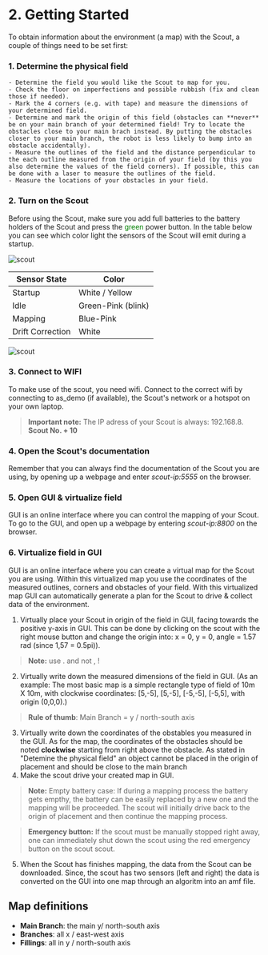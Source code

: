 # 2. Getting Started
To obtain information about the environment (a map) with the Scout, a couple of things need to be set first:

### **1. Determine the physical field**

    - Determine the field you would like the Scout to map for you.
    - Check the floor on imperfections and possible rubbish (fix and clean those if needed).
    - Mark the 4 corners (e.g. with tape) and measure the dimensions of your determined field.
    - Determine and mark the origin of this field (obstacles can **never** be on your main branch of your determined field! Try to locate the obstacles close to your main brach instead. By putting the obstacles closer to your main branch, the robot is less likely to bump into an obstacle accidentally).
    - Measure the outlines of the field and the distance perpendicular to the each outline measured from the origin of your field (by this you also determine the values of the field corners). If possible, this can be done with a laser to measure the outlines of the field.
    - Measure the locations of your obstacles in your field.

### **2. Turn on the Scout**
Before using the Scout, make sure you add full batteries to the battery holders of the Scout and press the <span style="color:green">green</span> power button. In the table below you can see which color light the sensors of the Scout will emit during a startup. 

![scout](images/_B3A2767.jpg)

| Sensor State | Color |
|--------------|-------|
| Startup | White / Yellow  |
| Idle | Green-Pink (blink) |
| Mapping | Blue-Pink |
| Drift Correction | White | 


![scout](images/_B3A2752.jpg)

### **3. Connect to WIFI**
To make use of the scout, you need wifi. Connect to the correct wifi by connecting to as_demo (if available), the Scout's network or a hotspot on your own laptop.
> **Important note:** The IP adress of your Scout is always: 192.168.8. **Scout No. + 10**

### **4. Open the Scout's documentation**
Remember that you can always find the documentation of the Scout you are using, by opening up a webpage and enter _scout-ip:5555_ on the browser.

### **5. Open GUI & virtualize field**
GUI is an online interface where you can control the mapping of your Scout. To go to the GUI, and open up a webpage by entering _scout-ip:8800_ on the browser.

### **6. Virtualize field in GUI**
GUI is an online interface where you can create a virtual map for the Scout you are using. Within this virtualized map you use the coordinates of the measured outlines, corners and obstacles of your field. With this virtualized map GUI can automatically generate a plan for the Scout to drive & collect data of the environment.  

1. Virtually place your Scout in origin of the field in GUI, facing towards the positive y-axis in GUI. This can be done by clicking on the scout with the right mouse button and change the origin into: x = 0, y = 0, angle = 1.57 rad (since 1,57 = 0.5pi)). 
> **Note:** use . and not , !
2. Virtually write down the measured dimensions of the field in GUI. (As an example: The most basic map is a simple rectangle type of field of 10m X 10m, with clockwise coordinates: [5,-5], [5,-5], [-5,-5], [-5,5], with origin (0,0,0).)
> **Rule of thumb**: Main Branch = y / north-south axis 
3. Virtually write down the coordinates of the obstables you measured in the GUI. As for the map, the coordinates of the obstacles should be noted **clockwise** starting from right above the obstacle. As stated in "Detemine the physical field" an object cannot be placed in the origin of placement and should be close to the main branch
4. Make the scout drive your created map in GUI. 
> **Note:** Empty battery case: If during a mapping process the battery gets empthy, the battery can be easily replaced by a new one and the mapping will be proceeded. The scout will initially drive back to the origin of placement and then continue the mapping process.

> **Emergency button:** If the scout must be manually stopped right away, one can immediately shut down the scout using the red emergency button on the scout scout.

5. When the Scout has finishes mapping, the data from the Scout can be downloaded. Since, the scout has two sensors (left and right) the data is converted on the GUI into one map through an algoritm into an amf file.

## Map definitions
- **Main Branch**: the main y/ north-south axis  
- **Branches**: all x / east-west axis 
- **Fillings**: all in y / north-south axis 

